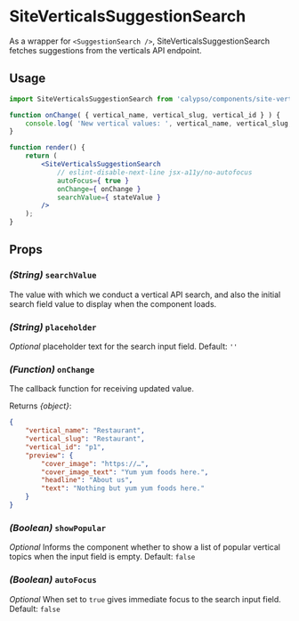 # SiteVerticalsSuggestionSearch

As a wrapper for `<SuggestionSearch />`, SiteVerticalsSuggestionSearch fetches suggestions from the verticals API endpoint.

## Usage

```jsx
import SiteVerticalsSuggestionSearch from 'calypso/components/site-verticals-suggestion-search';

function onChange( { vertical_name, vertical_slug, vertical_id } ) {
	console.log( 'New vertical values: ', vertical_name, vertical_slug, vertical_id );
}

function render() {
	return (
		<SiteVerticalsSuggestionSearch
			// eslint-disable-next-line jsx-a11y/no-autofocus
			autoFocus={ true }
			onChange={ onChange }
			searchValue={ stateValue }
		/>
	);
}
```

## Props

### _(String)_ `searchValue`

The value with which we conduct a vertical API search, and also the initial search field value to display when the component loads.

### _(String)_ `placeholder`

_Optional_ placeholder text for the search input field. Default: `''`

### _(Function)_ `onChange`

The callback function for receiving updated value.

Returns _{object}_:

```json
{
	"vertical_name": "Restaurant",
	"vertical_slug": "Restaurant",
	"vertical_id": "p1",
	"preview": {
		"cover_image": "https://…",
		"cover_image_text": "Yum yum foods here.",
		"headline": "About us",
		"text": "Nothing but yum yum foods here."
	}
}
```

### _(Boolean)_ `showPopular`

_Optional_ Informs the component whether to show a list of popular vertical topics when the input field is empty. Default: `false`

### _(Boolean)_ `autoFocus`

_Optional_ When set to `true` gives immediate focus to the search input field. Default: `false`
